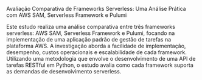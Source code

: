 Avaliação Comparativa de Frameworks Serverless: Uma Análise Prática com AWS SAM, Serverless Framework e Pulumi

Este estudo realiza uma análise comparativa entre três frameworks serverless: AWS SAM, Serverless Framework e Pulumi, focando na implementação de uma aplicação padrão de gestão de tarefas na plataforma AWS.
A investigação aborda a facilidade de implementação, desempenho, custos operacionais e escalabilidade de cada framework.
Utilizando uma metodologia que envolve o desenvolvimento de uma API de tarefas RESTful em Python, o estudo avalia como cada framework suporta as demandas de desenvolvimento serverless.
